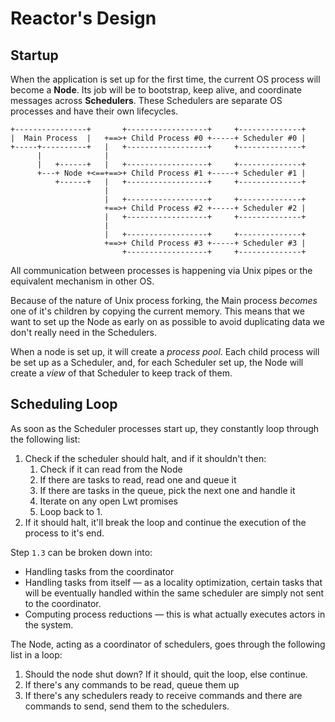 # Reactor's Design

## Startup

When the application is set up for the first time, the current OS process
will become a __Node__. Its job will be to bootstrap, keep alive, and
coordinate messages across __Schedulers__. These Schedulers are separate OS
processes and have their own lifecycles.

```
+----------------+       +------------------+     +--------------+
|  Main Process  |   +==>+ Child Process #0 +-----+ Scheduler #0 |
+-----+----------+   |   +------------------+     +--------------+
      |              |
      |   +------+   |   +------------------+     +--------------+
      +---+ Node +<==+==>+ Child Process #1 +-----+ Scheduler #1 |
          +------+   |   +------------------+     +--------------+
                     |
                     |   +------------------+     +--------------+
                     +==>+ Child Process #2 +-----+ Scheduler #2 |
                     |   +------------------+     +--------------+
                     |
                     |   +------------------+     +--------------+
                     +==>+ Child Process #3 +-----+ Scheduler #3 |
                         +------------------+     +--------------+

```

All communication between processes is happening via Unix pipes or the
equivalent mechanism in other OS.

Because of the nature of Unix process forking, the Main process _becomes_ one
of it's children by copying the current memory. This means that we want to set
up the Node as early on as possible to avoid duplicating data we don't really
need in the Schedulers.

When a node is set up, it will create a _process pool_. Each child process will
be set up as a Scheduler, and, for each Scheduler set up, the Node will create
a _view_ of that Scheduler to keep track of them.

## Scheduling Loop

As soon as the Scheduler processes start up, they constantly loop through the
following list:

1. Check if the scheduler should halt, and if it shouldn't then:
   1. Check if it can read from the Node
   2. If there are tasks to read, read one and queue it
   3. If there are tasks in the queue, pick the next one and handle it
   4. Iterate on any open Lwt promises
   5. Loop back to 1.
2. If it should halt, it'll break the loop and continue the execution of the
   process to it's end. 

Step `1.3` can be broken down into:

* Handling tasks from the coordinator
* Handling tasks from itself — as a locality optimization, certain tasks that
  will be eventually handled within the same scheduler are simply not sent to
  the coordinator.
* Computing process reductions — this is what actually executes actors in the
  system.

The Node, acting as a coordinator of schedulers, goes through the following
list in a loop:

1. Should the node shut down? If it should, quit the loop, else continue.
2. If there's any commands to be read, queue them up
3. If there's any schedulers ready to receive commands and there are commands
   to send, send them to the schedulers.
